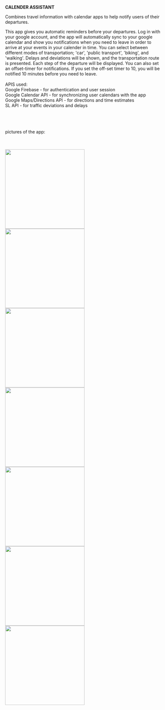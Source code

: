 **CALENDER ASSISTANT**

Combines travel information with calendar apps to help notify users of their departures. <br>

This app gives you automatic reminders before your departures. Log in with your google account, and the app will automatically sync to your google calendar and show you notifications when you need to leave in order to  arrive at your events in your calender in time. You can select between different modes of transportation; 'car', 'public transport', 'biking', and 'walking'. Delays and deviations will be shown, and the transportation route is presented. Each step of the departure will be displayed. You can also set an offset-timer for notifications. If you set the off-set timer to 10, you will be notified 10 minutes before you need to leave.
<br>
<br>
APIS used: <br>
Google Firebase - for authentication and user session <br>
Google Calendar API - for synchronizing user calendars with the app <br>
Google Maps/Directions API - for directions and time estimates <br> 
SL API - for traffic deviations and delays <br>
<br>
<br>
<br>
<br>
pictures of the app:
<br>
<br>

<br>



<img src="https://github.com/AlTheMan/CalendarAssistant/assets/103257111/ab3f570d-e9df-4ed5-9c92-df1f189a526d" width="256"/>
<img src="https://github.com/AlTheMan/CalendarAssistant/assets/103257111/4cfb90e8-4167-4d5a-ad81-b36208351605" width="256"/>
<img src="https://github.com/AlTheMan/CalendarAssistant/assets/103257111/00ddd506-5a20-4df3-8b57-305aed03ee61" width="256"/>
<img src="https://github.com/AlTheMan/CalendarAssistant/assets/103257111/deca8cf2-1998-4da3-83c7-ab1ced67d58b" width="256"/>
<img src="https://github.com/AlTheMan/CalendarAssistant/assets/103257111/8bceae66-deb5-4887-a092-e55b3f596dd7" width="256"/>
<img src="https://github.com/AlTheMan/CalendarAssistant/assets/103257111/bfd5a1a3-6477-4ad8-a406-3ae6100d1a29" width="256"/>
<img src="https://github.com/AlTheMan/CalendarAssistant/assets/103257111/871f2edc-a360-47ee-8c02-9f61a43590f5" width="256"/>
<br>
<br>
<br>
<br>
<br>
<br>
<br>
<br>


